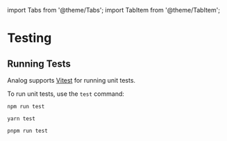 import Tabs from '@theme/Tabs';
import TabItem from '@theme/TabItem';

# Testing

## Running Tests

Analog supports [Vitest](https://vitest.dev) for running unit tests.

To run unit tests, use the `test` command:

<Tabs groupId="package-manager">
  <TabItem value="npm">

```shell
npm run test
```

  </TabItem>

  <TabItem label="Yarn" value="yarn">

```shell
yarn test
```

  </TabItem>

  <TabItem value="pnpm">

```shell
pnpm run test
```

  </TabItem>
</Tabs>
